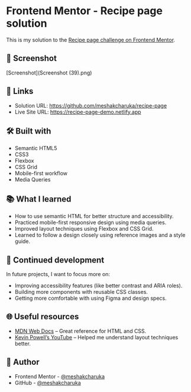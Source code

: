 
# Frontend Mentor - Recipe page solution

This is my solution to the [Recipe page challenge on Frontend Mentor](https://www.frontendmentor.io/challenges/recipe-page-KiTsR8QQKm). 


## 📸 Screenshot

[Screenshot](Screenshot (39).png)

## 🔗 Links

- Solution URL: https://github.com/meshakcharuka/recipe-page
- Live Site URL: https://recipe-page-demo.netlify.app

## 🛠️ Built with

- Semantic HTML5
- CSS3
- Flexbox
- CSS Grid
- Mobile-first workflow
- Media Queries

## 📚 What I learned

- How to use semantic HTML for better structure and accessibility.
- Practiced mobile-first responsive design using media queries.
- Improved layout techniques using Flexbox and CSS Grid.
- Learned to follow a design closely using reference images and a style guide.

## 🔄 Continued development

In future projects, I want to focus more on:
- Improving accessibility features (like better contrast and ARIA roles).
- Building more components with reusable CSS classes.
- Getting more comfortable with using Figma and design specs.

## 🌐 Useful resources

- [MDN Web Docs](https://developer.mozilla.org/) – Great reference for HTML and CSS.
- [Kevin Powell’s YouTube](https://www.youtube.com/@KevinPowell) – Helped me understand layout techniques better.

## 👤 Author

- Frontend Mentor - [@meshakcharuka](https://www.frontendmentor.io/profile/meshakcharuka)
- GitHub - [@meshakcharuka](https://github.com/meshakcharuka)


